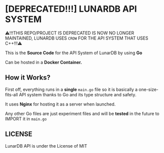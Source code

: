 # [DEPRECATED!!!] LUNARDB API SYSTEM

⚠️!!!THIS REPO/PROJECT IS DEPRECATED IS NOW NO LONGER MAINTAINED,
LUNARDB USES `CROW` FOR THE API SYSTEM THAT USES C++!!!⚠️

This is the **Source Code** for the API System of LunarDB by using **Go**

Can be hosted in a **Docker Container.**

## How it Works?

First off, everything runs in a **single** `main.go` file so it is basically a one-size-fits-all API system
thanks to Go and its type structure and safety.

It uses **Nginx** for hosting it as a server when launched.

Any other Go files are just experiment files and will be **tested** in the future to IMPORT it in `main.go`

## LICENSE

LunarDB API is under the License of MIT
